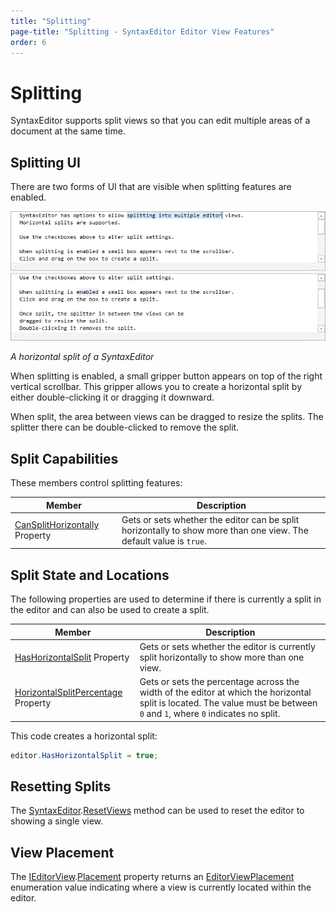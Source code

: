 ```yaml
---
title: "Splitting"
page-title: "Splitting - SyntaxEditor Editor View Features"
order: 6
---
```

# Splitting

SyntaxEditor supports split views so that you can edit multiple areas of a document at the same time.

## Splitting UI

There are two forms of UI that are visible when splitting features are enabled.

![Screenshot](../../images/split-views.png)

*A horizontal split of a SyntaxEditor*

When splitting is enabled, a small gripper button appears on top of the right vertical scrollbar.  This gripper allows you to create a horizontal split by either double-clicking it or dragging it downward.

When split, the area between views can be dragged to resize the splits.  The splitter there can be double-clicked to remove the split.

## Split Capabilities

These members control splitting features:

| Member | Description |
|-----|-----|
| [CanSplitHorizontally](xref:@ActiproUIRoot.Controls.SyntaxEditor.SyntaxEditor.CanSplitHorizontally) Property | Gets or sets whether the editor can be split horizontally to show more than one view.  The default value is `true`. |

## Split State and Locations

The following properties are used to determine if there is currently a split in the editor and can also be used to create a split.

| Member | Description |
|-----|-----|
| [HasHorizontalSplit](xref:@ActiproUIRoot.Controls.SyntaxEditor.SyntaxEditor.HasHorizontalSplit) Property | Gets or sets whether the editor is currently split horizontally to show more than one view. |
| [HorizontalSplitPercentage](xref:@ActiproUIRoot.Controls.SyntaxEditor.SyntaxEditor.HorizontalSplitPercentage) Property | Gets or sets the percentage across the width of the editor at which the horizontal split is located.  The value must be between `0` and `1`, where `0` indicates no split. |

This code creates a horizontal split:

```csharp
editor.HasHorizontalSplit = true;
```

## Resetting Splits

The [SyntaxEditor](xref:@ActiproUIRoot.Controls.SyntaxEditor.SyntaxEditor).[ResetViews](xref:@ActiproUIRoot.Controls.SyntaxEditor.SyntaxEditor.ResetViews*) method can be used to reset the editor to showing a single view.

## View Placement

The [IEditorView](xref:@ActiproUIRoot.Controls.SyntaxEditor.IEditorView).[Placement](xref:@ActiproUIRoot.Controls.SyntaxEditor.IEditorView.Placement) property returns an [EditorViewPlacement](xref:@ActiproUIRoot.Controls.SyntaxEditor.EditorViewPlacement) enumeration value indicating where a view is currently located within the editor.
